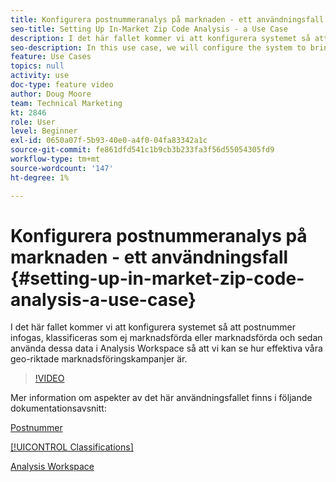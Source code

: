 ```yaml
---
title: Konfigurera postnummeranalys på marknaden - ett användningsfall
seo-title: Setting Up In-Market Zip Code Analysis - a Use Case
description: I det här fallet kommer vi att konfigurera systemet så att postnummer infogas, klassificeras som ej marknadsförda eller marknadsförda och sedan använda dessa data i Analysis Workspace så att vi kan se hur effektiva våra geo-riktade marknadsföringskampanjer är.
seo-description: In this use case, we will configure the system to bring in zip codes, classify them as in-market or out-of-market, and then use this data in Analysis Workspace so that we can see the effectiveness of our geo-targeted marketing campaigns.
feature: Use Cases
topics: null
activity: use
doc-type: feature video
author: Doug Moore
team: Technical Marketing
kt: 2846
role: User
level: Beginner
exl-id: 0650a07f-5b93-40e0-a4f0-04fa83342a1c
source-git-commit: fe861dfd541c1b9cb3b233fa3f56d55054305fd9
workflow-type: tm+mt
source-wordcount: '147'
ht-degree: 1%

---
```


# Konfigurera postnummeranalys på marknaden - ett användningsfall {#setting-up-in-market-zip-code-analysis-a-use-case}

I det här fallet kommer vi att konfigurera systemet så att postnummer infogas, klassificeras som ej marknadsförda eller marknadsförda och sedan använda dessa data i Analysis Workspace så att vi kan se hur effektiva våra geo-riktade marknadsföringskampanjer är.

>[!VIDEO](https://video.tv.adobe.com/v/27052/?quality=12)

Mer information om aspekter av det här användningsfallet finns i följande dokumentationsavsnitt:

[Postnummer](https://experienceleague.adobe.com/docs/analytics/components/dimensions/zip-code.html?lang=en)

[[!UICONTROL Classifications]](https://experienceleague.adobe.com/docs/analytics/components/classifications/c-classifications.html?lang=en)

[Analysis Workspace](https://experienceleague.adobe.com/docs/analytics/analyze/analysis-workspace/home.html?lang=en)
